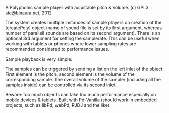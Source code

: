 
A Polyphonic sample player with adjustable pitch & volume.
(c) GPL3 stc@binaura.net, 2012

The system creates multiple instances of sample players on creation of the [createPoly] object (name of sound file is set by its first argument, whereas number of parallell sounds are based on its second argument). There is an optional 3rd argument for setting the samplerate. This can be useful when working with tablets or phones where lower sampling rates are recommended considered to performance issues. 

Sample playback is very simple:

The samples can be triggered by sending a list on the left inlet of the object. First element is the pitch, second element is the volume of the corresponding sample. The overall volume of the sampler (including all the samples inside) can be controlled via its second inlet. 

Beware: too much objects can take too much performance especially on mobile devices & tablets. Built with Pd-Vanilla (should work in embedded projects, such as libPd, webPd, RJDJ and the like)